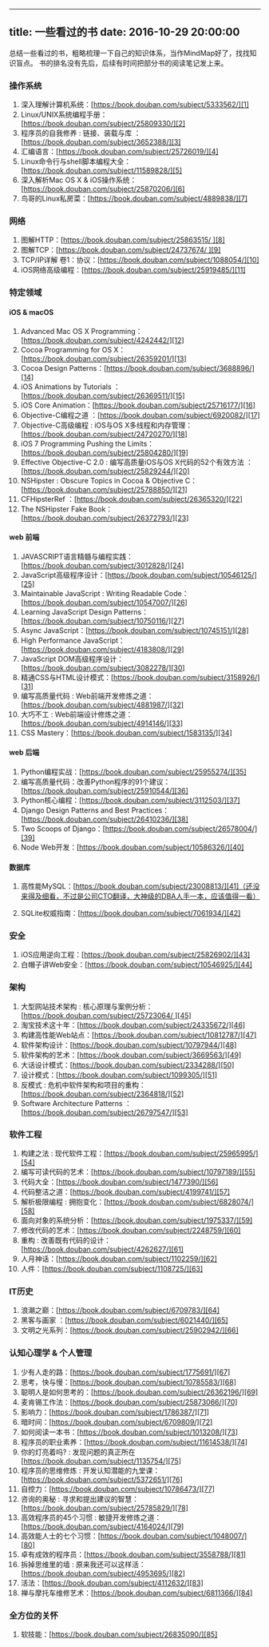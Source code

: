 
---
title: 一些看过的书
date: 2016-10-29 20:00:00
---

总结一些看过的书，粗略梳理一下自己的知识体系，当作MindMap好了，找找知识盲点。
书的排名没有先后，后续有时间把部分书的阅读笔记发上来。

### 操作系统
1. 深入理解计算机系统：[https://book.douban.com/subject/5333562/][1]
2. Linux/UNIX系统编程手册：[https://book.douban.com/subject/25809330/][2]
3. 程序员的自我修养 : 链接、装载与库 ：[https://book.douban.com/subject/3652388/][3]
4. 汇编语言：[https://book.douban.com/subject/25726019/][4]
5. Linux命令行与shell脚本编程大全：[https://book.douban.com/subject/11589828/][5]
6. 深入解析Mac OS X & iOS操作系统：[https://book.douban.com/subject/25870206/][6]
7. 鸟哥的Linux私房菜：[https://book.douban.com/subject/4889838/][7]


### 网络
1. 图解HTTP：[https://book.douban.com/subject/25863515/ ][8]
2. 图解TCP：[https://book.douban.com/subject/24737674/ ][9]
3. TCP/IP详解 卷1：协议：[https://book.douban.com/subject/1088054/][10]
4. iOS网络高级编程：[https://book.douban.com/subject/25919485/][11]



### 特定领域

#### iOS & macOS
1. Advanced Mac OS X Programming：[https://book.douban.com/subject/4242442/][12]
2. Cocoa Programming for OS X：[https://book.douban.com/subject/26359201/][13]
3. Cocoa Design Patterns：[https://book.douban.com/subject/3688896/][14]
4. iOS Animations by Tutorials ：[https://book.douban.com/subject/26369511/][15]
5. iOS Core Animation：[https://book.douban.com/subject/25716177/][16]
6. Objective-C编程之道 ：[https://book.douban.com/subject/6920082/][17]
7. Objective-C高级编程 : iOS与OS X多线程和内存管理：[https://book.douban.com/subject/24720270/][18]
8. iOS 7 Programming Pushing the Limits：[https://book.douban.com/subject/25804280/][19]
9. Effective Objective-C 2.0 : 编写高质量iOS与OS X代码的52个有效方法
：[https://book.douban.com/subject/25829244/][20]
10. NSHipster : Obscure Topics in Cocoa & Objective C：[https://book.douban.com/subject/25788850/][21]
11. CFHipsterRef ：[https://book.douban.com/subject/26365320/][22]
12. The NSHipster Fake Book：[https://book.douban.com/subject/26372793/][23]


#### web 前端
1. JAVASCRIPT语言精髓与编程实践：[https://book.douban.com/subject/3012828/][24]
2. JavaScript高级程序设计：[https://book.douban.com/subject/10546125/][25]
3. Maintainable JavaScript : Writing Readable Code：[https://book.douban.com/subject/10547007/][26]
4. Learning JavaScript Design Patterns：[https://book.douban.com/subject/10750116/][27]
5. Async JavaScript：[https://book.douban.com/subject/10745151/][28]
6. High Performance JavaScript：[https://book.douban.com/subject/4183808/][29]
7. JavaScript DOM高级程序设计：[https://book.douban.com/subject/3082278/][30]
8. 精通CSS与HTML设计模式：[https://book.douban.com/subject/3158926/][31]
9. 编写高质量代码 : Web前端开发修炼之道：[https://book.douban.com/subject/4881987/][32]
10. 大巧不工 : Web前端设计修炼之道：[https://book.douban.com/subject/4914146/][33]
11. CSS Mastery：[https://book.douban.com/subject/1583135/][34]

#### web 后端
1. Python编程实战：[https://book.douban.com/subject/25955274/][35]
2. 编写高质量代码：改善Python程序的91个建议：[https://book.douban.com/subject/25910544/][36]
3. Python核心编程：[https://book.douban.com/subject/3112503/][37]
3. Django Design Patterns and Best Practices：[https://book.douban.com/subject/26410236/][38]
4. Two Scoops of Django：[https://book.douban.com/subject/26578004/][39]
5. Node Web开发：[https://book.douban.com/subject/10586326/][40]

#### 数据库
1. 高性能MySQL：[https://book.douban.com/subject/23008813/][41]（还没来得及细看，不过是公司CTO翻译，大神级的DBA人手一本，应该值得一看）

2. SQLite权威指南：[https://book.douban.com/subject/7061934/][42]

### 安全
1. iOS应用逆向工程：[https://book.douban.com/subject/25826902/][43]
2. 白帽子讲Web安全：[https://book.douban.com/subject/10546925/][44]

### 架构
1. 大型网站技术架构 : 核心原理与案例分析：[https://book.douban.com/subject/25723064/ ][45]
2. 淘宝技术这十年：[https://book.douban.com/subject/24335672/][46]
3. 构建高性能Web站点：[https://book.douban.com/subject/10812787/][47]
4. 软件架构设计：[https://book.douban.com/subject/10797944/][48]
5. 软件架构的艺术：[https://book.douban.com/subject/3669563/][49]
6. 大话设计模式：[https://book.douban.com/subject/2334288/][50]
7. 设计模式：[https://book.douban.com/subject/1099305/][51]
8. 反模式 : 危机中软件架构和项目的重构：[https://book.douban.com/subject/2364818/][52]
9. Software Architecture Patterns ：[https://book.douban.com/subject/26797547/][53]

### 软件工程
1. 构建之法 : 现代软件工程：[https://book.douban.com/subject/25965995/][54]
2. 编写可读代码的艺术：[https://book.douban.com/subject/10797189/][55]
3. 代码大全：[https://book.douban.com/subject/1477390/][56]
4. 代码整洁之道：[https://book.douban.com/subject/4199741/][57]
5. 解析极限编程 : 拥抱变化：[https://book.douban.com/subject/6828074/][58]
6. 面向对象的系统分析：[https://book.douban.com/subject/1975337/][59]
7. 修改代码的艺术：[https://book.douban.com/subject/2248759/][60]
8. 重构 : 改善既有代码的设计：[https://book.douban.com/subject/4262627/][61]
9. 人月神话：[https://book.douban.com/subject/1102259/][62]
10. 人件：[https://book.douban.com/subject/1108725/][63]


### IT历史
1. 浪潮之巅：[https://book.douban.com/subject/6709783/][64]
2. 黑客与画家 ：[https://book.douban.com/subject/6021440/][65]
3. 文明之光系列：[https://book.douban.com/subject/25902942/][66]

### 认知心理学 & 个人管理
1. 少有人走的路：[https://book.douban.com/subject/1775691/][67]
2. 思考，快与慢：[https://book.douban.com/subject/10785583/][68]
3. 聪明人是如何思考的：[https://book.douban.com/subject/26362196/][69]
4. 麦肯锡工作法：[https://book.douban.com/subject/25873066/][70]
5. 影响力：[https://book.douban.com/subject/1786387/][71]
6. 暗时间：[https://book.douban.com/subject/6709809/][72]
7. 如何阅读一本书：[https://book.douban.com/subject/1013208/][73]
8. 程序员的职业素养：[https://book.douban.com/subject/11614538/][74]
9. 你的灯亮着吗? : 发现问题的真正所在[https://book.douban.com/subject/1135754/][75]
10. 程序员的思维修炼 : 开发认知潜能的九堂课：[https://book.douban.com/subject/5372651/][76]
11. 自控力：[https://book.douban.com/subject/10786473/][77]
12. 咨询的奥秘 : 寻求和提出建议的智慧：[https://book.douban.com/subject/25785829/][78]
13. 高效程序员的45个习惯 : 敏捷开发修炼之道：[https://book.douban.com/subject/4164024/][79]
14. 高效能人士的七个习惯：[https://book.douban.com/subject/1048007/][80]
15. 卓有成效的程序员：[https://book.douban.com/subject/3558788/][81]
16. 拆掉思维里的墙 : 原来我还可以这样活：[https://book.douban.com/subject/4953695/][82]
17. 活法：[https://book.douban.com/subject/4112632/][83]
18. 禅与摩托车维修艺术：[https://book.douban.com/subject/6811366/][84]


### 全方位的关怀
1. 软技能：[https://book.douban.com/subject/26835090/][85]

[][86]






[1]:	https://book.douban.com/subject/5333562/
[2]:	https://book.douban.com/subject/25809330/
[3]:	https://book.douban.com/subject/3652388/
[4]:	https://book.douban.com/subject/25726019/
[5]:	https://book.douban.com/subject/11589828/
[6]:	https://book.douban.com/subject/25870206/
[7]:	https://book.douban.com/subject/4889838/
[8]:	https://book.douban.com/subject/25863515/
[9]:	https://book.douban.com/subject/24737674/
[10]:	https://book.douban.com/subject/1088054/
[11]:	https://book.douban.com/subject/25919485/
[12]:	https://book.douban.com/subject/4242442/
[13]:	https://book.douban.com/subject/26359201/
[14]:	https://book.douban.com/subject/3688896/
[15]:	https://book.douban.com/subject/26369511/
[16]:	https://book.douban.com/subject/25716177/
[17]:	https://book.douban.com/subject/6920082/
[18]:	https://book.douban.com/subject/24720270/
[19]:	https://book.douban.com/subject/25804280/
[20]:	https://book.douban.com/subject/25829244/
[21]:	https://book.douban.com/subject/25788850/
[22]:	https://book.douban.com/subject/26365320/
[23]:	https://book.douban.com/subject/26372793/
[24]:	https://book.douban.com/subject/3012828/
[25]:	https://book.douban.com/subject/10546125/
[26]:	https://book.douban.com/subject/10547007/
[27]:	https://book.douban.com/subject/10750116/
[28]:	https://book.douban.com/subject/10745151/
[29]:	https://book.douban.com/subject/4183808/
[30]:	https://book.douban.com/subject/3082278/
[31]:	https://book.douban.com/subject/3158926/
[32]:	https://book.douban.com/subject/4881987/
[33]:	https://book.douban.com/subject/4914146/
[34]:	https://book.douban.com/subject/1583135/
[35]:	https://book.douban.com/subject/25955274/
[36]:	https://book.douban.com/subject/25910544/
[37]:	https://book.douban.com/subject/3112503/
[38]:	https://book.douban.com/subject/26410236/
[39]:	https://book.douban.com/subject/26578004/
[40]:	https://book.douban.com/subject/10586326/
[41]:	https://book.douban.com/subject/23008813/
[42]:	https://book.douban.com/subject/7061934/
[43]:	https://book.douban.com/subject/25826902/
[44]:	https://book.douban.com/subject/10546925/
[45]:	https://book.douban.com/subject/25723064/
[46]:	https://book.douban.com/subject/24335672/
[47]:	https://book.douban.com/subject/10812787/
[48]:	https://book.douban.com/subject/10797944/
[49]:	https://book.douban.com/subject/3669563/
[50]:	https://book.douban.com/subject/2334288/
[51]:	https://book.douban.com/subject/1099305/
[52]:	https://book.douban.com/subject/2364818/
[53]:	https://book.douban.com/subject/26797547/
[54]:	https://book.douban.com/subject/25965995/
[55]:	https://book.douban.com/subject/10797189/
[56]:	https://book.douban.com/subject/1477390/
[57]:	https://book.douban.com/subject/4199741/
[58]:	https://book.douban.com/subject/6828074/
[59]:	https://book.douban.com/subject/1975337/
[60]:	https://book.douban.com/subject/2248759/
[61]:	https://book.douban.com/subject/4262627/
[62]:	https://book.douban.com/subject/1102259/
[63]:	https://book.douban.com/subject/1108725/
[64]:	https://book.douban.com/subject/6709783/
[65]:	https://book.douban.com/subject/6021440/
[66]:	https://book.douban.com/subject/25902942/
[67]:	https://book.douban.com/subject/1775691/
[68]:	https://book.douban.com/subject/10785583/
[69]:	https://book.douban.com/subject/26362196/
[70]:	https://book.douban.com/subject/25873066/
[71]:	https://book.douban.com/subject/1786387/
[72]:	https://book.douban.com/subject/6709809/
[73]:	https://book.douban.com/subject/1013208/
[74]:	https://book.douban.com/subject/11614538/
[75]:	https://book.douban.com/subject/1135754/
[76]:	https://book.douban.com/subject/5372651/
[77]:	https://book.douban.com/subject/10786473/
[78]:	https://book.douban.com/subject/25785829/
[79]:	https://book.douban.com/subject/4164024/
[80]:	https://book.douban.com/subject/1048007/
[81]:	https://book.douban.com/subject/3558788/
[82]:	https://book.douban.com/subject/4953695/
[83]:	https://book.douban.com/subject/4112632/
[84]:	https://book.douban.com/subject/6811366/
[85]:	https://book.douban.com/subject/26835090/
[86]:	http://d.pr/i/lka6+